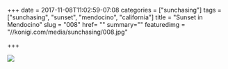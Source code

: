+++
date = 2017-11-08T11:02:59-07:08
categories = ["sunchasing"]
tags = ["sunchasing", "sunset", "mendocino", "california"]
title = "Sunset in Mendocino"
slug = "008"
href= ""
summary=""
featuredimg = "//konigi.com/media/sunchasing/008.jpg"

+++

<img src="//konigi.com/media/sunchasing/008.jpg" />